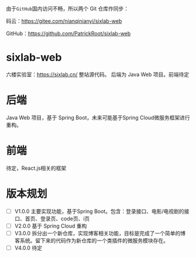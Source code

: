 
由于`GitHub`国内访问不畅，所以两个 Git 仓库作同步：

码云：https://gitee.com/nianqinianyi/sixlab-web

GitHub：https://github.com/PatrickRoot/sixlab-web

# sixlab-web
六楼实验室：<a href="https://sixlab.cn/" target="_blank">https://sixlab.cn/</a> 整站源代码。
后端为 Java Web 项目。前端待定

# 后端
Java Web 项目，基于 Spring Boot，未来可能基于Spring Cloud微服务框架进行重构。

# 前端
待定，React.js相关的框架

# 版本规划

- [ ] V1.0.0 主要实现功能，基于Spring Boot。包含：登录接口、电影/电视剧的接口、首页、登录页、code页、i页
- [ ] V2.0.0 基于 Spring Cloud 重构
- [ ] V3.0.0 拆分出一个新仓库，实现博客相关功能，目标是完成了一个简单的博客系统。留下来的代码作为新仓库的一个类插件的微服务模块存在。
- [ ] V4.0.0 待定